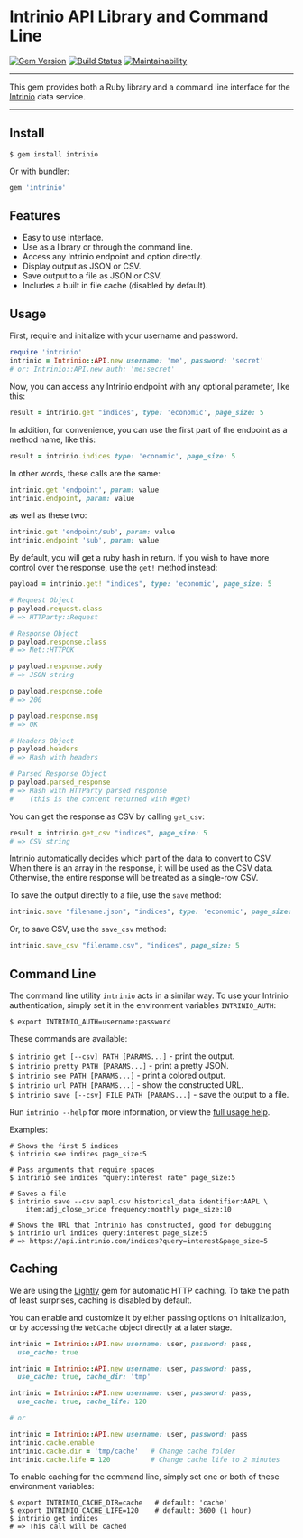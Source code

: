 Intrinio API Library and Command Line
==================================================

[![Gem Version](https://badge.fury.io/rb/intrinio.svg)](https://badge.fury.io/rb/intrinio)
[![Build Status](https://github.com/DannyBen/intrinio/workflows/Test/badge.svg)](https://github.com/DannyBen/intrinio/actions?query=workflow%3ATest)
[![Maintainability](https://api.codeclimate.com/v1/badges/7428200a61a9203d2084/maintainability)](https://codeclimate.com/github/DannyBen/intrinio/maintainability)

---

This gem provides both a Ruby library and a command line interface for the 
[Intrinio][1] data service.

---


Install
--------------------------------------------------

```
$ gem install intrinio
```

Or with bundler:

```ruby
gem 'intrinio'
```


Features
--------------------------------------------------

* Easy to use interface.
* Use as a library or through the command line.
* Access any Intrinio endpoint and option directly.
* Display output as JSON or CSV.
* Save output to a file as JSON or CSV.
* Includes a built in file cache (disabled by default).


Usage
--------------------------------------------------

First, require and initialize with your username and password.

```ruby
require 'intrinio'
intrinio = Intrinio::API.new username: 'me', password: 'secret'
# or: Intrinio::API.new auth: 'me:secret'
```

Now, you can access any Intrinio endpoint with any optional parameter, like
this:

```ruby
result = intrinio.get "indices", type: 'economic', page_size: 5
```

In addition, for convenience, you can use the first part of the endpoint as
a method name, like this:

```ruby
result = intrinio.indices type: 'economic', page_size: 5
```

In other words, these calls are the same:

```ruby
intrinio.get 'endpoint', param: value
intrinio.endpoint, param: value
```

as well as these two:

```ruby
intrinio.get 'endpoint/sub', param: value
intrinio.endpoint 'sub', param: value
```

By default, you will get a ruby hash in return. If you wish to have more 
control over the response, use the `get!` method instead:

```ruby
payload = intrinio.get! "indices", type: 'economic', page_size: 5 

# Request Object
p payload.request.class
# => HTTParty::Request

# Response Object
p payload.response.class
# => Net::HTTPOK

p payload.response.body
# => JSON string

p payload.response.code
# => 200

p payload.response.msg
# => OK

# Headers Object
p payload.headers
# => Hash with headers

# Parsed Response Object
p payload.parsed_response
# => Hash with HTTParty parsed response 
#    (this is the content returned with #get)
```

You can get the response as CSV by calling `get_csv`:

```ruby
result = intrinio.get_csv "indices", page_size: 5
# => CSV string
```

Intrinio automatically decides which part of the data to convert to CSV.
When there is an array in the response, it will be used as the CSV data. 
Otherwise, the entire response will be treated as a single-row CSV.

To save the output directly to a file, use the `save` method:

```ruby
intrinio.save "filename.json", "indices", type: 'economic', page_size: 5
```

Or, to save CSV, use the `save_csv` method:

```ruby
intrinio.save_csv "filename.csv", "indices", page_size: 5
```



Command Line
--------------------------------------------------

The command line utility `intrinio` acts in a similar way. To use your 
Intrinio authentication, simply set it in the environment variables 
`INTRINIO_AUTH`:

`$ export INTRINIO_AUTH=username:password`

These commands are available:

`$ intrinio get [--csv] PATH [PARAMS...]` - print the output.  
`$ intrinio pretty PATH [PARAMS...]` - print a pretty JSON.  
`$ intrinio see PATH [PARAMS...]` - print a colored output.  
`$ intrinio url PATH [PARAMS...]` - show the constructed URL.  
`$ intrinio save [--csv] FILE PATH [PARAMS...]` - save the output to a file.  

Run `intrinio --help` for more information, or view the [full usage help][2].

Examples:

```shell
# Shows the first 5 indices
$ intrinio see indices page_size:5

# Pass arguments that require spaces
$ intrinio see indices "query:interest rate" page_size:5

# Saves a file
$ intrinio save --csv aapl.csv historical_data identifier:AAPL \
    item:adj_close_price frequency:monthly page_size:10

# Shows the URL that Intrinio has constructed, good for debugging
$ intrinio url indices query:interest page_size:5
# => https://api.intrinio.com/indices?query=interest&page_size=5

```


Caching
--------------------------------------------------

We are using the [Lightly][3] gem for automatic HTTP caching.
To take the path of least surprises, caching is disabled by default.

You can enable and customize it by either passing options on 
initialization, or by accessing the `WebCache` object directly at 
a later stage.

```ruby
intrinio = Intrinio::API.new username: user, password: pass, 
  use_cache: true

intrinio = Intrinio::API.new username: user, password: pass, 
  use_cache: true, cache_dir: 'tmp'

intrinio = Intrinio::API.new username: user, password: pass, 
  use_cache: true, cache_life: 120

# or 

intrinio = Intrinio::API.new username: user, password: pass
intrinio.cache.enable
intrinio.cache.dir = 'tmp/cache'   # Change cache folder
intrinio.cache.life = 120          # Change cache life to 2 minutes
```

To enable caching for the command line, simply set one or both of 
these environment variables:

```shell
$ export INTRINIO_CACHE_DIR=cache   # default: 'cache'
$ export INTRINIO_CACHE_LIFE=120    # default: 3600 (1 hour)
$ intrinio get indices
# => This call will be cached
```


[1]: https://www.intrinio.com
[2]: https://github.com/DannyBen/intrinio/blob/master/lib/intrinio/docopt.txt
[3]: https://github.com/DannyBen/lightly
